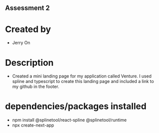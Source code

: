 ## Assessment 2

# Created by
+ Jerry On

# Description
+ Created a mini landing page for my application called Venture. I used spline and typescript to create this landing page and included a link to my github in the footer.

# dependencies/packages installed
+ npm install @splinetool/react-spline @splinetool/runtime 
+ npx create-next-app 


